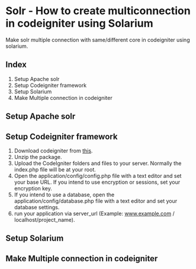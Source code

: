 # Solr - How to create multiconnection in codeigniter using Solarium

Make solr multiple connection with same/different core in codeigniter using solarium.

## Index

1. Setup Apache solr
2. Setup Codeigniter framework
3. Setup Solarium
4. Make Multiple connection in codeigniter

## Setup Apache solr

## Setup Codeigniter framework

1. Download codeigniter from [this](https://codeload.github.com/bcit-ci/CodeIgniter/zip/3.1.10).
2. Unzip the package.
3. Upload the CodeIgniter folders and files to your server. Normally the index.php file will be at your root.
4. Open the application/config/config.php file with a text editor and set your base URL. If you intend to use encryption or sessions, set your encryption key.
5. If you intend to use a database, open the application/config/database.php file with a text editor and set your database settings.
6. run your application via server_url (Example: www.example.com / localhost/project_name).

## Setup Solarium

## Make Multiple connection in codeigniter
